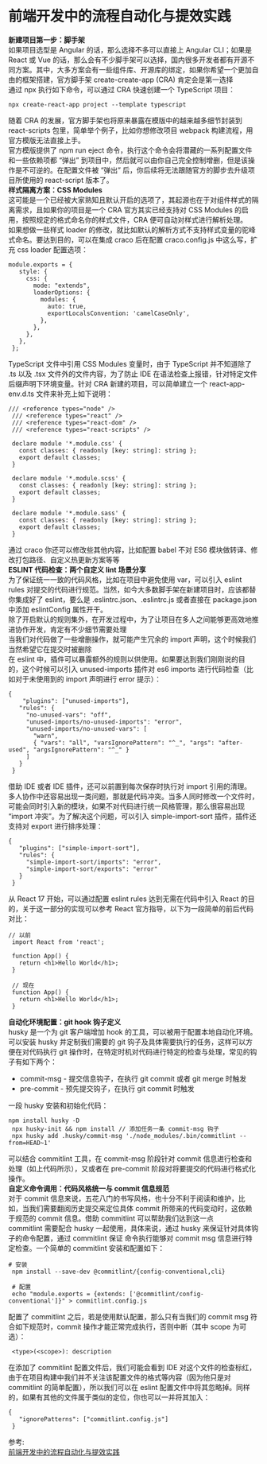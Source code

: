 # 前端开发中的流程自动化与提效实践
**新建项目第一步：脚手架**  
如果项目选型是 Angular 的话，那么选择不多可以直接上 Angular CLI；如果是 React 或 Vue 的话，那么会有不少脚手架可以选择，国内很多开发者都有开源不同方案。其中，大多方案会有一些组件库、开源库的绑定，如果你希望一个更加自由的框架搭建，官方脚手架 create-create-app (CRA) 肯定会是第一选择  
通过 npx 执行如下命令，可以通过 CRA 快速创建一个 TypeScript 项目：  
``` 
npx create-react-app project --template typescript
```
随着 CRA 的发展，官方脚手架也将原来暴露在模版中的越来越多细节封装到 react-scripts 包里，简单举个例子，比如你想修改项目 webpack 构建流程，用官方模版无法直接上手。  
官方模版提供了 npm run eject 命令，执行这个命令会将潜藏的一系列配置文件和一些依赖项都 “弹出” 到项目中，然后就可以由你自己完全控制增删，但是该操作是不可逆的。在配置文件被 “弹出” 后，你后续将无法跟随官方的脚步去升级项目所使用的 react-script 版本了。  
**样式隔离方案：CSS Modules**  
这可能是一个已经被大家熟知且默认开启的选项了，其起源也在于对组件样式的隔离需求，且如果你的项目是一个 CRA 官方其实已经支持对 CSS Modules 的启用，按照规定的格式命名你的样式文件，CRA 便可自动对样式进行解析处理。  
如果想做一些样式 loader 的修改，就比如默认的解析方式不支持样式变量的驼峰式命名。要达到目的，可以在集成 craco 后在配置 craco.config.js 中这么写，扩充 css loader 配置选项：  
``` 
module.exports = {
   style: {
     css: {
       mode: "extends",
       loaderOptions: {
         modules: {
           auto: true,
           exportLocalsConvention: 'camelCaseOnly',
         },
       },
     },
   },
 };
```
TypeScript 文件中引用 CSS Modules 变量时，由于 TypeScript 并不知道除了 .ts 以及 .tsx 文件外的文件内容，为了防止 IDE 在语法检查上报错，针对特定文件后缀声明下环境变量。针对 CRA 新建的项目，可以简单建立一个 react-app-env.d.ts 文件来补充上如下说明：  
``` 
/// <reference types="node" />
 /// <reference types="react" />
 /// <reference types="react-dom" />
 /// <reference types="react-scripts" />

 declare module '*.module.css' {
   const classes: { readonly [key: string]: string };
   export default classes;
 }

 declare module '*.module.scss' {
   const classes: { readonly [key: string]: string };
   export default classes;
 }

 declare module '*.module.sass' {
   const classes: { readonly [key: string]: string };
   export default classes;
 }
```
通过 craco 你还可以修改些其他内容，比如配置 babel 不对 ES6 模块做转译、修改打包路径、自定义热更新方案等等  
**ESLINT 代码检查：两个自定义 lint 场景分享**  
为了保证统一一致的代码风格，比如在项目中避免使用 var，可以引入 eslint rules 对提交的代码进行规范。当然，如今大多数脚手架在新建项目时，应该都替你集成好了 eslint，要么是 .eslintrc.json、.eslintrc.js 或者直接在 package.json 中添加 eslintConfig 属性开干。  
除了开启默认的规则集外，在开发过程中，为了让项目在多人之间能够更高效地推进协作开发，肯定有不少细节需要处理  
当我们对代码做了一些增删操作，就可能产生冗余的 import 声明，这个时候我们当然希望它在提交时被删除  
在 eslint 中，插件可以暴露额外的规则以供使用。如果要达到我们刚刚说的目的，这个时候可以引入 unused-imports 插件对 es6 imports 进行代码检查（比如对于未使用到的 import 声明进行 error 提示）：  
``` 
{
    "plugins": ["unused-imports"],
   "rules": {
     "no-unused-vars": "off",
     "unused-imports/no-unused-imports": "error",
     "unused-imports/no-unused-vars": [
       "warn",
       { "vars": "all", "varsIgnorePattern": "^_", "args": "after-used", "argsIgnorePattern": "^_" }
     ]
   }
 }
```
借助 IDE 或者 IDE 插件，还可以前置到每次保存时执行对 import 引用的清理。  
多人协作中还容易出现一类问题，那就是代码冲突。当多人同时修改一个文件时，可能会同时引入新的模块，如果不对代码进行统一风格管理，那么很容易出现 “import 冲突”。为了解决这个问题，可以引入 simple-import-sort 插件，插件还支持对 export 进行排序处理：  
``` 
{
   "plugins": ["simple-import-sort"],
   "rules": {
     "simple-import-sort/imports": "error",
     "simple-import-sort/exports": "error"
   }
 }
```
从 React 17 开始，可以通过配置 eslint rules 达到无需在代码中引入 React 的目的，关于这一部分的实现可以参考 React 官方指导，以下为一段简单的前后代码对比：  
``` 
// 以前
 import React from 'react';

 function App() {
   return <h1>Hello World</h1>;
 }

 // 现在
 function App() {
   return <h1>Hello World</h1>;
 }
```
**自动化环境配置：git hook 钩子定义**  
husky 是一个为 git 客户端增加 hook 的工具，可以被用于配置本地自动化环境。可以安装 husky 并定制我们需要的 git 钩子及具体需要执行的任务，这样可以方便在对代码执行 git 操作时，在特定时机对代码进行特定的检查与处理，常见的钩子有如下两个：  
- commit-msg - 提交信息钩子，在执行 git commit 或者 git merge 时触发
- pre-commit - 预先提交钩子，在执行 git commit 时触发

一段 husky 安装和初始化代码：  
``` 
npm install husky -D
 npx husky-init && npm install // 添加任务一条 commit-msg 钩子
 npx husky add .husky/commit-msg './node_modules/.bin/commitlint --from=HEAD~1'
```
可以结合 commitlint 工具，在 commit-msg 阶段针对 commit 信息进行检查和处理（如上代码所示），又或者在 pre-commit 阶段对将要提交的代码进行格式化操作。  
**自定义命令调用：代码风格统一与 commit 信息规范**  
对于 commit 信息来说，五花八门的书写风格，也十分不利于阅读和维护，比如，当我们需要翻阅历史提交来定位具体 commit 所带来的代码变动时，这依赖于规范的 commit 信息。借助 commitlint 可以帮助我们达到这一点  
commitlint 需要配合 husky 一起使用，具体来说，通过 husky 来保证针对具体钩子的命令配置，通过 commitlint 保证 命令执行能够对 commit msg 信息进行特定检查。一个简单的 commitlint 安装和配置如下：  
``` 
# 安装
 npm install --save-dev @commitlint/{config-conventional,cli}

 # 配置
 echo "module.exports = {extends: ['@commitlint/config-conventional']}" > commitlint.config.js
```
配置了 commitlint 之后，若是使用默认配置，那么只有当我们的 commit msg 符合如下规范时，commit 操作才能正常完成执行，否则中断（其中 scope 为可选）：  
``` 
 <type>(<scope>): description
```
在添加了 commitlint 配置文件后，我们可能会看到 IDE 对这个文件的检查标红，由于在项目构建中我们并不关注该配置文件的格式等内容（因为他只是对 commitlint 的简单配置），所以我们可以在 eslint 配置文件中将其忽略掉。同样的，如果有其他的文件属于类似的定位，你也可以一并将其加入：  
``` 
{
   "ignorePatterns": ["commitlint.config.js"]
 }
```

参考:  
[前端开发中的流程自动化与提效实践](https://mp.weixin.qq.com/s/bRlG5tc244ZVmPdb4mjbGQ)
